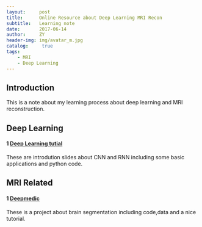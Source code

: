 ```yaml
---
layout:     post
title:      Online Resource about Deep Learning MRI Recon
subtitle:   Learning note
date:       2017-06-14
author:     ZY
header-img: img/avatar_m.jpg
catalog: 	 true
tags:
    - MRI
    - Deep Learning
---
```


## Introduction

This is a note about my learning process about deep learning and MRI reconstruction.

## Deep Learning

#### 1 [Deep Learning tutial](https://github.com/sjchoi86/dl_tutorials) 

These are introdution slides about CNN and RNN including some basic applications and python code. 

## MRI Related

#### 1 [Deepmedic](https://github.com/Kamnitsask/deepmedic)

These is a project about brain segmentation including code,data and a nice tutorial.
